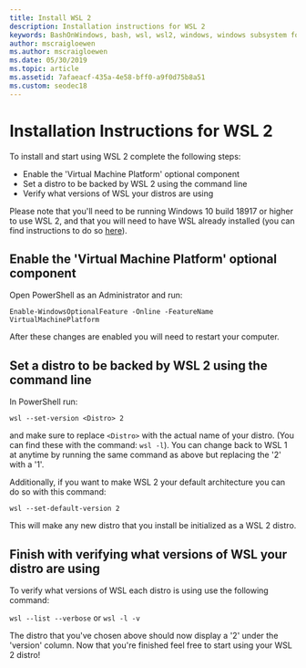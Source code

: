 ```yaml
---
title: Install WSL 2
description: Installation instructions for WSL 2
keywords: BashOnWindows, bash, wsl, wsl2, windows, windows subsystem for linux, windowssubsystem, ubuntu, debian, suse, windows 10, install
author: mscraigloewen
ms.author: mscraigloewen
ms.date: 05/30/2019
ms.topic: article
ms.assetid: 7afaeacf-435a-4e58-bff0-a9f0d75b8a51
ms.custom: seodec18
---
```


# Installation Instructions for WSL 2

To install and start using WSL 2 complete the following steps:

- Enable the 'Virtual Machine Platform' optional component
- Set a distro to be backed by WSL 2 using the command line
- Verify what versions of WSL your distros are using

Please note that you'll need to be running Windows 10 build 18917 or higher to use WSL 2, and that you will need to have WSL already installed (you can find instructions to do so [here](./install-win10)). 

## Enable the 'Virtual Machine Platform' optional component

Open PowerShell as an Administrator and run:

`Enable-WindowsOptionalFeature -Online -FeatureName VirtualMachinePlatform`

After these changes are enabled you will need to restart your computer.

## Set a distro to be backed by WSL 2 using the command line

In PowerShell run:

`wsl --set-version <Distro> 2`

and make sure to replace `<Distro>` with the actual name of your distro. (You can find these with the command: `wsl -l`). You can change back to WSL 1 at anytime by running the same command as above but replacing the '2' with a '1'.

Additionally, if you want to make WSL 2 your default architecture you can do so with this command:

`wsl --set-default-version 2`

This will make any new distro that you install be initialized as a WSL 2 distro.

## Finish with verifying what versions of WSL your distro are using

To verify what versions of WSL each distro is using use the following command:

`wsl --list --verbose` or `wsl -l -v`

The distro that you've chosen above should now display a '2' under the 'version' column. Now that you're finished feel free to start using your WSL 2 distro! 